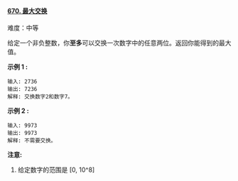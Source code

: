 ﻿#### [670\. 最大交换](https://leetcode.cn/problems/maximum-swap/)

难度：中等

给定一个非负整数，你**至多**可以交换一次数字中的任意两位。返回你能得到的最大值。

**示例 1 :**

```
输入: 2736
输出: 7236
解释: 交换数字2和数字7。

```

**示例 2 :**

```
输入: 9973
输出: 9973
解释: 不需要交换。

```

**注意:**

1.  给定数字的范围是 [0, 10^8]
